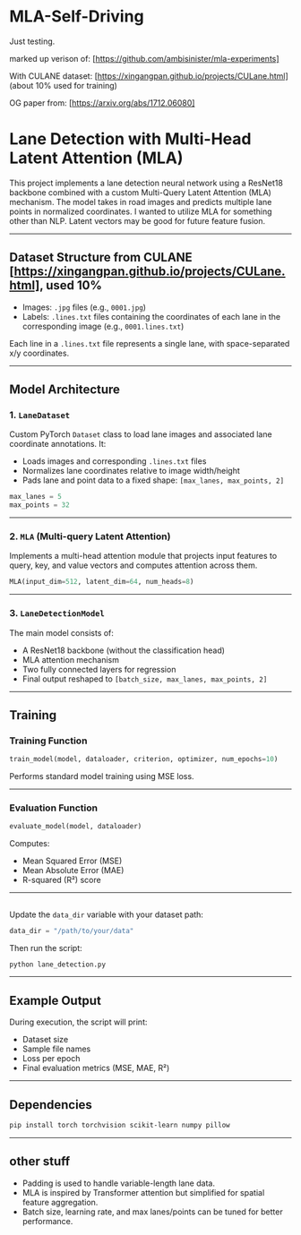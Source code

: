 # MLA-Self-Driving

Just testing. 

marked up verison of: [https://github.com/ambisinister/mla-experiments]

With CULANE dataset: [https://xingangpan.github.io/projects/CULane.html]
(about 10% used for training)

OG paper from: [https://arxiv.org/abs/1712.06080]

# Lane Detection with Multi-Head Latent Attention (MLA)

This project implements a lane detection neural network using a ResNet18 backbone combined with a custom Multi-Query Latent Attention (MLA) mechanism. The model takes in road images and predicts multiple lane points in normalized coordinates.
I wanted to utilize MLA for something other than NLP. Latent vectors may be good for future feature fusion. 

---

## Dataset Structure from CULANE [https://xingangpan.github.io/projects/CULane.html], used 10%

- Images: `.jpg` files (e.g., `0001.jpg`)
- Labels: `.lines.txt` files containing the coordinates of each lane in the corresponding image (e.g., `0001.lines.txt`)

Each line in a `.lines.txt` file represents a single lane, with space-separated x/y coordinates.

---

## Model Architecture

### 1. `LaneDataset`

Custom PyTorch `Dataset` class to load lane images and associated lane coordinate annotations. It:
- Loads images and corresponding `.lines.txt` files
- Normalizes lane coordinates relative to image width/height
- Pads lane and point data to a fixed shape: `[max_lanes, max_points, 2]`

```python
max_lanes = 5
max_points = 32
```

---

### 2. `MLA` (Multi-query Latent Attention)

Implements a multi-head attention module that projects input features to query, key, and value vectors and computes attention across them.

```python
MLA(input_dim=512, latent_dim=64, num_heads=8)
```

---

### 3. `LaneDetectionModel`

The main model consists of:
- A ResNet18 backbone (without the classification head)
- MLA attention mechanism
- Two fully connected layers for regression
- Final output reshaped to `[batch_size, max_lanes, max_points, 2]`

---

## Training

### Training Function

```python
train_model(model, dataloader, criterion, optimizer, num_epochs=10)
```

Performs standard model training using MSE loss.

---

### Evaluation Function

```python
evaluate_model(model, dataloader)
```

Computes:
- Mean Squared Error (MSE)
- Mean Absolute Error (MAE)
- R-squared (R²) score

---

##

Update the `data_dir` variable with your dataset path:

```python
data_dir = "/path/to/your/data"
```

Then run the script:

```bash
python lane_detection.py
```

---

##  Example Output

During execution, the script will print:
- Dataset size
- Sample file names
- Loss per epoch
- Final evaluation metrics (MSE, MAE, R²)

---

## Dependencies

```bash
pip install torch torchvision scikit-learn numpy pillow
```

---

## other stuff 

- Padding is used to handle variable-length lane data.
- MLA is inspired by Transformer attention but simplified for spatial feature aggregation. 
- Batch size, learning rate, and max lanes/points can be tuned for better performance.

